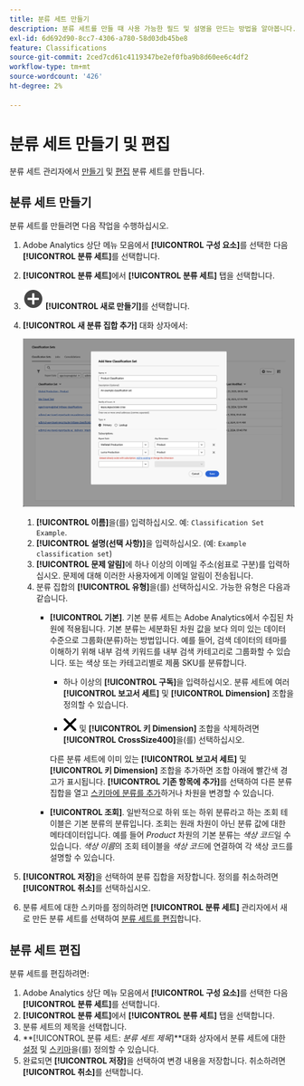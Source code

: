 ```yaml
---
title: 분류 세트 만들기
description: 분류 세트를 만들 때 사용 가능한 필드 및 설명을 만드는 방법을 알아봅니다.
exl-id: 6d692d90-8cc7-4306-a780-58d03db45be8
feature: Classifications
source-git-commit: 2ced7cd61c4119347be2ef0fba9b8d60ee6c4df2
workflow-type: tm+mt
source-wordcount: '426'
ht-degree: 2%

---
```


# 분류 세트 만들기 및 편집

분류 세트 관리자에서 [만들기](#create-a-classification-set) 및 [편집](#edit-a-classification-set) 분류 세트를 만듭니다.

## 분류 세트 만들기

분류 세트를 만들려면 다음 작업을 수행하십시오.

1. Adobe Analytics 상단 메뉴 모음에서 **[!UICONTROL 구성 요소]**&#x200B;를 선택한 다음 **[!UICONTROL 분류 세트]**&#x200B;를 선택합니다.
1. **[!UICONTROL 분류 세트]**&#x200B;에서 **[!UICONTROL 분류 세트]** 탭을 선택합니다.
1. ![AddCircle](/help/assets/icons/AddCircle.svg) **[!UICONTROL 새로 만들기]**&#x200B;를 선택합니다.
1. **[!UICONTROL 새 분류 집합 추가]** 대화 상자에서:

   ![분류 세트 - 새 분류 세트 추가](assets/classifications-sets-new.png)

   1. **[!UICONTROL 이름]**&#x200B;을(를) 입력하십시오. 예: `Classification Set Example`.
   1. **[!UICONTROL 설명(선택 사항)]**&#x200B;을 입력하십시오. (예: `Example classification set`)
   1. **[!UICONTROL 문제 알림]**&#x200B;에 하나 이상의 이메일 주소(쉼표로 구분)를 입력하십시오. 문제에 대해 이러한 사용자에게 이메일 알림이 전송됩니다.
   1. 분류 집합의 **[!UICONTROL 유형]**&#x200B;을(를) 선택하십시오. 가능한 유형은 다음과 같습니다.
      * **[!UICONTROL 기본]**. 기본 분류 세트는 Adobe Analytics에서 수집된 차원에 적용됩니다. 기본 분류는 세분화된 차원 값을 보다 의미 있는 데이터 수준으로 그룹화(분류)하는 방법입니다. 예를 들어, 검색 데이터의 테마를 이해하기 위해 내부 검색 키워드를 내부 검색 카테고리로 그룹화할 수 있습니다. 또는 색상 또는 카테고리별로 제품 SKU를 분류합니다.
         * 하나 이상의 **[!UICONTROL 구독]**&#x200B;을 입력하십시오.  분류 세트에 여러 **[!UICONTROL 보고서 세트]** 및 **[!UICONTROL Dimension]** 조합을 정의할 수 있습니다.

         * ![보고서 세트](/help/assets/icons/CrossSize400.svg) 및 **[!UICONTROL 키 Dimension]** 조합을 삭제하려면 **[!UICONTROL CrossSize400]**&#x200B;을(를) 선택하십시오.

        다른 분류 세트에 이미 있는 **[!UICONTROL 보고서 세트]** 및 **[!UICONTROL 키 Dimension]** 조합을 추가하면 조합 아래에 빨간색 경고가 표시됩니다. **[!UICONTROL 기존 항목에 추가]**&#x200B;를 선택하여 다른 분류 집합을 열고 [스키마에 분류를 추가](schema.md)하거나 차원을 변경할 수 있습니다.
      * **[!UICONTROL 조회]**. 일반적으로 하위 또는 하위 분류라고 하는 조회 테이블은 기본 분류의 분류입니다. 조회는 원래 차원이 아닌 분류 값에 대한 메타데이터입니다. 예를 들어 *Product* 차원의 기본 분류는 *색상 코드*&#x200B;일 수 있습니다. *색상 이름*&#x200B;의 조회 테이블을 *색상 코드*&#x200B;에 연결하여 각 색상 코드를 설명할 수 있습니다.
1. **[!UICONTROL 저장]**&#x200B;을 선택하여 분류 집합을 저장합니다. 정의를 취소하려면 **[!UICONTROL 취소]**&#x200B;를 선택하십시오.
1. 분류 세트에 대한 스키마를 정의하려면 **[!UICONTROL 분류 세트]** 관리자에서 새로 만든 분류 세트를 선택하여 [분류 세트를 편집](#edit-a-classification-set)합니다.


## 분류 세트 편집

분류 세트를 편집하려면:

1. Adobe Analytics 상단 메뉴 모음에서 **[!UICONTROL 구성 요소]**&#x200B;를 선택한 다음 **[!UICONTROL 분류 세트]**&#x200B;를 선택합니다.
1. **[!UICONTROL 분류 세트]**&#x200B;에서 **[!UICONTROL 분류 세트]** 탭을 선택합니다.
1. 분류 세트의 제목을 선택합니다.
1. **[!UICONTROL 분류 세트: _분류 세트 제목_]**대화 상자에서 분류 세트에 대한 [설정](settings.md) 및 [스키마](schema.md)을(를) 정의할 수 있습니다.
1. 완료되면 **[!UICONTROL 저장]**&#x200B;을 선택하여 변경 내용을 저장합니다. 취소하려면 **[!UICONTROL 취소]**&#x200B;를 선택합니다.


<!--


### Schema

In the Schema tab 





You can use the Classification set manager to create a classification set.

**[!UICONTROL Components]** > **[!UICONTROL Classification sets]** > **[!UICONTROL Sets]** > **[!UICONTROL Add]**

When creating a classification set, the following fields are available.

* **[!UICONTROL Name]**: A text field used to identify the classification set. This field cannot be edited upon creation, but can be renamed later.
* **[!UICONTROL Column Name]**: The name of the first classification dimension that you want to create. This field is the dimension name used in Analysis Workspace, and the column name when exporting classification data. You can add more column names after the classification set is created.
* **[!UICONTROL Type]**: Radio buttons that indicate the type of classification.
  * **[!UICONTROL Primary]**: Apply to dimensions collected in Analytics. They are a way to group (classify) granular dimension values into more meaningful levels of data. For example, you might want to group internal search keywords into internal search categories, to better understand themes in your search data.
  * **[!UICONTROL Lookup]**: Commonly referred to as child or subclassifications, a lookup table is a classification of a primary classification. It is metadata about a classification value, rather than the original dimension. For example, the Product variable might have a primary classification of 'Color code'. A lookup table of 'Color name' could then be attached to 'Color code' to further explain what each code means.
* **[!UICONTROL Subscriptions]** The report suites and dimensions that this classification set applies to. You can add multiple report suite and dimension combinations to a classification set.

![Create a Classification set](../../assets/classification-set-create.png)

If a classification set exists for a given report suite + variable, the classification is added to the schema instead. A given report suite + variable combination cannot belong to multiple classification sets.

-->